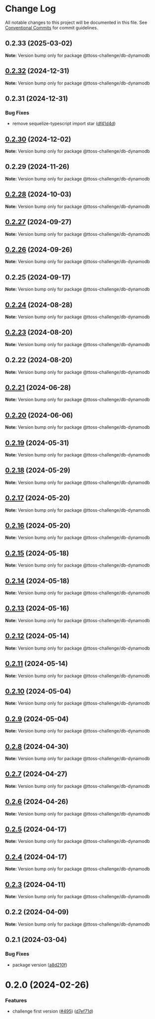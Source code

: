 # Change Log

All notable changes to this project will be documented in this file.
See [Conventional Commits](https://conventionalcommits.org) for commit guidelines.

## 0.2.33 (2025-03-02)

**Note:** Version bump only for package @ttoss-challenge/db-dynamodb

## [0.2.32](https://github.com/ttoss/ttoss/compare/@ttoss-challenge/db-dynamodb@0.2.31...@ttoss-challenge/db-dynamodb@0.2.32) (2024-12-31)

**Note:** Version bump only for package @ttoss-challenge/db-dynamodb

## 0.2.31 (2024-12-31)

### Bug Fixes

- remove sequelize-typescript import star ([df41d4d](https://github.com/ttoss/ttoss/commit/df41d4d03b7696cb2f30648e91f56e9e2cad8013))

## [0.2.30](https://github.com/ttoss/ttoss/compare/@ttoss-challenge/db-dynamodb@0.2.29...@ttoss-challenge/db-dynamodb@0.2.30) (2024-12-02)

**Note:** Version bump only for package @ttoss-challenge/db-dynamodb

## 0.2.29 (2024-11-26)

**Note:** Version bump only for package @ttoss-challenge/db-dynamodb

## [0.2.28](https://github.com/ttoss/ttoss/compare/@ttoss-challenge/db-dynamodb@0.2.27...@ttoss-challenge/db-dynamodb@0.2.28) (2024-10-03)

**Note:** Version bump only for package @ttoss-challenge/db-dynamodb

## [0.2.27](https://github.com/ttoss/ttoss/compare/@ttoss-challenge/db-dynamodb@0.2.26...@ttoss-challenge/db-dynamodb@0.2.27) (2024-09-27)

**Note:** Version bump only for package @ttoss-challenge/db-dynamodb

## [0.2.26](https://github.com/ttoss/ttoss/compare/@ttoss-challenge/db-dynamodb@0.2.25...@ttoss-challenge/db-dynamodb@0.2.26) (2024-09-26)

**Note:** Version bump only for package @ttoss-challenge/db-dynamodb

## 0.2.25 (2024-09-17)

**Note:** Version bump only for package @ttoss-challenge/db-dynamodb

## [0.2.24](https://github.com/ttoss/ttoss/compare/@ttoss-challenge/db-dynamodb@0.2.23...@ttoss-challenge/db-dynamodb@0.2.24) (2024-08-28)

**Note:** Version bump only for package @ttoss-challenge/db-dynamodb

## [0.2.23](https://github.com/ttoss/ttoss/compare/@ttoss-challenge/db-dynamodb@0.2.22...@ttoss-challenge/db-dynamodb@0.2.23) (2024-08-20)

**Note:** Version bump only for package @ttoss-challenge/db-dynamodb

## 0.2.22 (2024-08-20)

**Note:** Version bump only for package @ttoss-challenge/db-dynamodb

## [0.2.21](https://github.com/ttoss/ttoss/compare/@ttoss-challenge/db-dynamodb@0.2.20...@ttoss-challenge/db-dynamodb@0.2.21) (2024-06-28)

**Note:** Version bump only for package @ttoss-challenge/db-dynamodb

## [0.2.20](https://github.com/ttoss/ttoss/compare/@ttoss-challenge/db-dynamodb@0.2.19...@ttoss-challenge/db-dynamodb@0.2.20) (2024-06-06)

**Note:** Version bump only for package @ttoss-challenge/db-dynamodb

## [0.2.19](https://github.com/ttoss/ttoss/compare/@ttoss-challenge/db-dynamodb@0.2.18...@ttoss-challenge/db-dynamodb@0.2.19) (2024-05-31)

**Note:** Version bump only for package @ttoss-challenge/db-dynamodb

## [0.2.18](https://github.com/ttoss/ttoss/compare/@ttoss-challenge/db-dynamodb@0.2.17...@ttoss-challenge/db-dynamodb@0.2.18) (2024-05-29)

**Note:** Version bump only for package @ttoss-challenge/db-dynamodb

## [0.2.17](https://github.com/ttoss/ttoss/compare/@ttoss-challenge/db-dynamodb@0.2.16...@ttoss-challenge/db-dynamodb@0.2.17) (2024-05-20)

**Note:** Version bump only for package @ttoss-challenge/db-dynamodb

## [0.2.16](https://github.com/ttoss/ttoss/compare/@ttoss-challenge/db-dynamodb@0.2.15...@ttoss-challenge/db-dynamodb@0.2.16) (2024-05-20)

**Note:** Version bump only for package @ttoss-challenge/db-dynamodb

## [0.2.15](https://github.com/ttoss/ttoss/compare/@ttoss-challenge/db-dynamodb@0.2.14...@ttoss-challenge/db-dynamodb@0.2.15) (2024-05-18)

**Note:** Version bump only for package @ttoss-challenge/db-dynamodb

## [0.2.14](https://github.com/ttoss/ttoss/compare/@ttoss-challenge/db-dynamodb@0.2.13...@ttoss-challenge/db-dynamodb@0.2.14) (2024-05-18)

**Note:** Version bump only for package @ttoss-challenge/db-dynamodb

## [0.2.13](https://github.com/ttoss/ttoss/compare/@ttoss-challenge/db-dynamodb@0.2.12...@ttoss-challenge/db-dynamodb@0.2.13) (2024-05-16)

**Note:** Version bump only for package @ttoss-challenge/db-dynamodb

## [0.2.12](https://github.com/ttoss/ttoss/compare/@ttoss-challenge/db-dynamodb@0.2.11...@ttoss-challenge/db-dynamodb@0.2.12) (2024-05-14)

**Note:** Version bump only for package @ttoss-challenge/db-dynamodb

## [0.2.11](https://github.com/ttoss/ttoss/compare/@ttoss-challenge/db-dynamodb@0.2.10...@ttoss-challenge/db-dynamodb@0.2.11) (2024-05-14)

**Note:** Version bump only for package @ttoss-challenge/db-dynamodb

## [0.2.10](https://github.com/ttoss/ttoss/compare/@ttoss-challenge/db-dynamodb@0.2.9...@ttoss-challenge/db-dynamodb@0.2.10) (2024-05-04)

**Note:** Version bump only for package @ttoss-challenge/db-dynamodb

## [0.2.9](https://github.com/ttoss/ttoss/compare/@ttoss-challenge/db-dynamodb@0.2.8...@ttoss-challenge/db-dynamodb@0.2.9) (2024-05-04)

**Note:** Version bump only for package @ttoss-challenge/db-dynamodb

## [0.2.8](https://github.com/ttoss/ttoss/compare/@ttoss-challenge/db-dynamodb@0.2.7...@ttoss-challenge/db-dynamodb@0.2.8) (2024-04-30)

**Note:** Version bump only for package @ttoss-challenge/db-dynamodb

## [0.2.7](https://github.com/ttoss/ttoss/compare/@ttoss-challenge/db-dynamodb@0.2.6...@ttoss-challenge/db-dynamodb@0.2.7) (2024-04-27)

**Note:** Version bump only for package @ttoss-challenge/db-dynamodb

## [0.2.6](https://github.com/ttoss/ttoss/compare/@ttoss-challenge/db-dynamodb@0.2.5...@ttoss-challenge/db-dynamodb@0.2.6) (2024-04-26)

**Note:** Version bump only for package @ttoss-challenge/db-dynamodb

## [0.2.5](https://github.com/ttoss/ttoss/compare/@ttoss-challenge/db-dynamodb@0.2.4...@ttoss-challenge/db-dynamodb@0.2.5) (2024-04-17)

**Note:** Version bump only for package @ttoss-challenge/db-dynamodb

## [0.2.4](https://github.com/ttoss/ttoss/compare/@ttoss-challenge/db-dynamodb@0.2.3...@ttoss-challenge/db-dynamodb@0.2.4) (2024-04-17)

**Note:** Version bump only for package @ttoss-challenge/db-dynamodb

## [0.2.3](https://github.com/ttoss/ttoss/compare/@ttoss-challenge/db-dynamodb@0.2.2...@ttoss-challenge/db-dynamodb@0.2.3) (2024-04-11)

**Note:** Version bump only for package @ttoss-challenge/db-dynamodb

## 0.2.2 (2024-04-09)

**Note:** Version bump only for package @ttoss-challenge/db-dynamodb

## 0.2.1 (2024-03-04)

### Bug Fixes

- package version ([a8d210f](https://github.com/ttoss/ttoss/commit/a8d210f13bb82501e31c58002749ee270cd37e65))

# 0.2.0 (2024-02-26)

### Features

- challenge first version ([#495](https://github.com/ttoss/ttoss/issues/495)) ([d7ef71d](https://github.com/ttoss/ttoss/commit/d7ef71d0605910d46710d572ce022d627e17d8cd))
